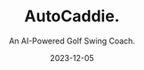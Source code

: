---
title: 'AutoCaddie.'
subtitle: 'An AI-Powered Golf Swing Coach.'
images:
    - 'fyrecracker/Fyrecracker_1.png'
    - 'fyrecracker/Fyrecracker_2.gif'
    - 'fyrecracker/Fyrecracker_3.png'
    - 'fyrecracker/Fyrecracker_4.gif'
alts:
    - 'AI model.'
    - 'Running around a playable map.'
    - 'AI blueprint.'
    - 'Falling off the map.'
keywords:
    - 'golf'
    - 'artificial intelligence'
    - 'deep learning'
    - 'computer vision'
    - 'IMU'
date: '2023-12-05'
status: 'IN-PROGRESS.'
---